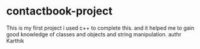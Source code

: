 # contactbook-project
This is my first project i used c++ to complete this. and it helped me to gain good knowledge of classes and objects and string manipulation.
authr Karthik
